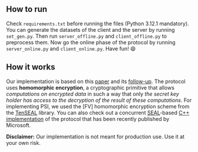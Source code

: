 ​
## How to run
Check ```requirements.txt``` before running the files (Python 3.12.1 mandatory). You can generate the datasets of the client and the server by running ```set_gen.py```. Then run ```server_offline.py``` and ```client_offline.py``` to preprocess them. Now go the online phase of the protocol by running ```server_online.py``` and ```client_online.py```. Have fun! :smile: 

## How it works
Our implementation is based on this [paper](https://eprint.iacr.org/2017/299.pdf) and its [follow-up](https://eprint.iacr.org/2018/787.pdf). The protocol uses **homomorphic encryption**, a cryptographic primitive that allows *computations on encrypted data* in such a way that only *the secret key holder has access to the decryption of the result of these computations*. For implementing PSI, we used the [FV] homomorphic encryption scheme from the [TenSEAL](https://github.com/OpenMined/TenSEAL) library. You can also check out a concurrent [SEAL](https://github.com/microsoft/SEAL)-based [C++ implementation](https://github.com/microsoft/APSI) of the protocol that has been recently published by Microsoft.

**Disclaimer:** Our implementation is not meant for production use. Use it at your own risk.